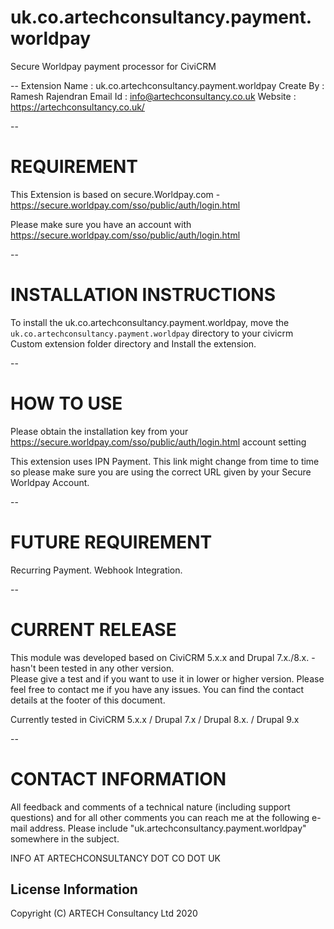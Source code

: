 # uk.co.artechconsultancy.payment.worldpay
Secure Worldpay payment processor for CiviCRM 

--
Extension Name	: 	uk.co.artechconsultancy.payment.worldpay
Create By		:	Ramesh Rajendran
Email Id		:	info@artechconsultancy.co.uk
Website			:	https://artechconsultancy.co.uk/

--

# REQUIREMENT 

This Extension is based on secure.Worldpay.com - https://secure.worldpay.com/sso/public/auth/login.html

Please make sure you have an account with https://secure.worldpay.com/sso/public/auth/login.html

--
# INSTALLATION INSTRUCTIONS


To install the uk.co.artechconsultancy.payment.worldpay, move the 
`uk.co.artechconsultancy.payment.worldpay` directory to your civicrm Custom extension folder directory and Install the extension.

--
# HOW TO USE

Please obtain the installation key from your https://secure.worldpay.com/sso/public/auth/login.html account setting

This extension uses IPN Payment.  This link might change from time to time 
so please make sure you are using the correct URL given by your Secure Worldpay Account. 


--
# FUTURE REQUIREMENT

Recurring Payment. 
Webhook Integration.
	
--
# CURRENT RELEASE
	
This module was developed based on CiviCRM 5.x.x and Drupal 7.x./8.x. - hasn't been tested in any other version.  
Please give a test and if you want to use it in lower or higher version. 
Please feel free to contact me if you have any issues. 
You can find the contact details at the footer of this document.
	
Currently tested in CiviCRM 5.x.x / Drupal 7.x / Drupal 8.x. / Drupal 9.x
		
--
# CONTACT INFORMATION

                                                 
All feedback and comments of a technical nature (including support questions)
and for all other comments you can reach me at the following e-mail address. Please
include "uk.artechconsultancy.payment.worldpay" somewhere in the subject.

INFO AT ARTECHCONSULTANCY DOT CO DOT UK

License Information
---------------------------------------

Copyright (C) ARTECH Consultancy Ltd 2020
